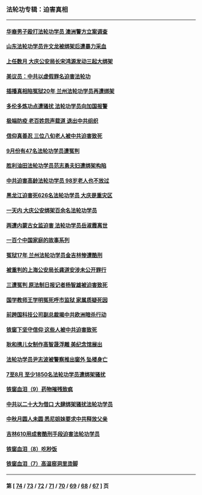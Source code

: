### 法轮功专辑：迫害真相
---
#### [华裔男子殴打法轮功学员 澳洲警方立案调查](../../pages/nf4379/n13843606.md?10130430) 
#### [山东法轮功学员许文龙被绑架后遭暴力采血](../../pages/nf4379/n13842524.md?10130430) 
#### [上任数月 大庆公安局长宋鸿源发动三起大绑架](../../pages/nf4379/n13841775.md?10130430) 
#### [美议员：中共以虚假罪名迫害法轮功](../../pages/nf4379/n13841083.md?10130430) 
#### [插播真相陷冤狱20年 兰州法轮功学员再遭绑架](../../pages/nf4379/n13840946.md?10130430) 
#### [多伦多炼功点遭骚扰 法轮功学员向加国报警](../../pages/nf4379/n13840401.md?10130430) 
#### [极端防疫 老百姓怨声载道 退出中共组织](../../pages/nf4379/n13840058.md?10130430) 
#### [信仰真善忍 三位八旬老人被中共迫害致死](../../pages/nf4379/n13838655.md?10130430) 
#### [9月份有47名法轮功学员遭冤判](../../pages/nf4379/n13839495.md?10130430) 
#### [胜利油田法轮功学员范志勇夫妇遭绑架构陷](../../pages/nf4379/n13838044.md?10130430) 
#### [中共迫害高龄法轮功学员 98岁老人也不放过](../../pages/nf4379/n13836765.md?10130430) 
#### [黑龙江迫害死626名法轮功学员 大庆是重灾区](../../pages/nf4379/n13836247.md?10130430) 
#### [一天内 大庆公安绑架百余名法轮功学员](../../pages/nf4379/n13835359.md?10130430) 
#### [两遭内蒙古女监迫害 法轮功学员岳淑霞离世](../../pages/nf4379/n13834576.md?10130430) 
#### [一百个中国家庭的故事系列](../../pages/nf4379/n13833308.md?10130430) 
#### [冤狱17年 兰州法轮功学员金吉林惨遭酷刑](../../pages/nf4379/n13832422.md?10130430) 
#### [被重判的上海公安局长龚道安涉未公开罪行](../../pages/nf4379/n13831922.md?10130430) 
#### [三遭冤判 原法制日报记者杨智雄被迫害致死](../../pages/nf4379/n13830419.md?10130430) 
#### [国学教师王学明冤死呼市监狱 家属质疑死因](../../pages/nf4379/n13831866.md?10130430) 
#### [前跨国科技公司副总裁揭中共欧洲暗杀行动](../../pages/nf4379/n13827561.md?10130430) 
#### [铁窗下坚守信仰 这些人被中共迫害致死](../../pages/nf4379/n13828898.md?10130430) 
#### [耿和携儿女制作高智晟浮雕 美纪念馆展出](../../pages/nf4379/n13829624.md?10130430) 
#### [法轮功学员尹志波被警察推出窗外 坠楼身亡](../../pages/nf4379/n13828273.md?10130430) 
#### [7至8月 至少1850名法轮功学员遭绑架骚扰](../../pages/nf4379/n13824925.md?10130430) 
#### [铁窗血泪（9）药物摧残致疯](../../pages/nf4379/n13819243.md?10130430) 
#### [中共以二十大为借口 大肆绑架骚扰法轮功学员](../../pages/nf4379/n13819570.md?10130430) 
#### [中秋月圆人未圆 悉尼姐妹要求中共释放父亲](../../pages/nf4379/n13819642.md?10130430) 
#### [吉林610用成套酷刑手段迫害法轮功学员](../../pages/nf4379/n13814775.md?10130430) 
#### [铁窗血泪（8）吃秒饭](../../pages/nf4379/n13813761.md?10130430) 
#### [铁窗血泪（7）高温窑洞里烫脚](../../pages/nf4379/n13816073.md?10130430) 

---
#### 第 [ [74](./74.md?10130430) / [73](./73.md?10130430) / [72](./72.md?10130430) / [71](./71.md?10130430) / [70](./70.md?10130430) / [69](./69.md?10130430) / [68](./68.md?10130430) / [67](./67.md?10130430) ] 页
